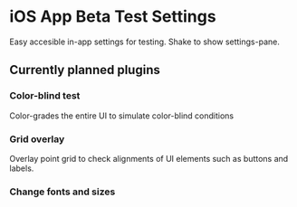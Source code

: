 iOS App Beta Test Settings
==========================

Easy accesible in-app settings for testing. Shake to show settings-pane.

## Currently planned plugins

### Color-blind test
Color-grades the entire UI to simulate color-blind conditions

### Grid overlay
Overlay point grid to check alignments of UI elements such as buttons and labels.

### Change fonts and sizes

